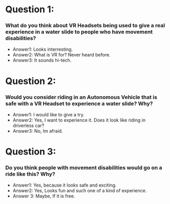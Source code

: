 # Question 1:
### What do you think about VR Headsets being used to give a real experience in a water slide to people who have movement disabilities?
  * Answer1: Looks interresting.
  * Answer2: What is VR for? Never heard before.
  * Answer3: It sounds hi-tech.

# Question 2:
### Would you consider riding in an Autonomous Vehicle that is safe with a VR Headset to experience a water slide? Why?
  * Answer1: I would like to give a try. 
  * Answer2: Yes, I want to experience it. Does it look like riding in driverless car?
  * Answer3: No, Im afraid.

# Question 3:  
### Do you think people with movement disabilities would go on a ride like this? Why?
  * Answer1: Yes, because it looks safe and exciting.
  * Answer2: Yes, Looks fun and such one of a kind of experience.
  * Answer 3: Maybe, If it is free.
